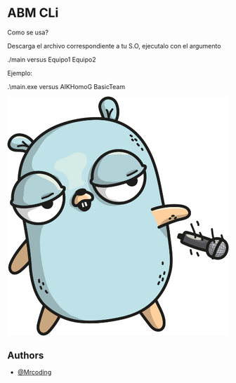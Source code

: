 
# ABM CLi

Como se usa?

Descarga el archivo correspondiente a tu S.O, ejecutalo con el argumento

./main versus Equipo1 Equipo2 

Ejemplo:

.\main.exe versus AIKHomoG BasicTeam


![](gopher.png)


## Authors

- [@Mrcoding](https://www.github.com/Mrcoding-cl)
